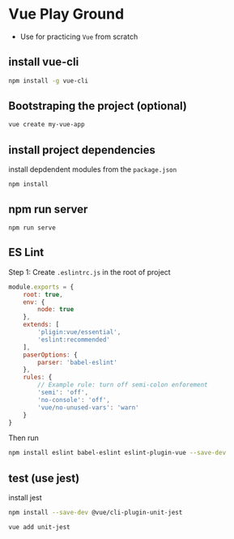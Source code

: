 # Vue Play Ground 

- Use for practicing `Vue` from scratch 
## install vue-cli
```bash
npm install -g vue-cli
```
## Bootstraping the project (optional)
```bash
vue create my-vue-app
```

## install project dependencies
install depdendent modules from the `package.json`
```
npm install
```
## npm run server
```
npm run serve
```

## ES Lint

Step 1: Create `.eslintrc.js` in the root of project
```js
module.exports = {
    root: true,
    env: {
        node: true
    },
    extends: [
        'pligin:vue/essential',
        'eslint:recommended'
    ],
    paserOptions: {
        parser: 'babel-eslint'
    },
    rules: {
        // Example rule: turn off semi-colon enforement
        'semi': 'off',
        'no-console': 'off',
        'vue/no-unused-vars': 'warn'
    }
}
```

Then run 
```bash
npm install eslint babel-eslint eslint-plugin-vue --save-dev
```


## test (use jest)

install jest
```bash
npm install --save-dev @vue/cli-plugin-unit-jest
```

```bash
vue add unit-jest
```